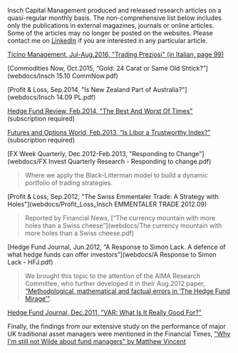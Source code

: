 Insch Capital Management produced and released research articles on a quasi-regular monthly basis. The non-comprehensive list below includes only the publications in external magazines, journals or online articles. Some of the articles may no longer be posted on the websites. Please contact me on [LinkedIn](https://www.linkedin.com/in/purnuragiacaischneider/) if you are interested in any particular article. 

<!-- To do: add the missing links-->
[Ticino Management, Jul-Aug.2016, "Trading Preziosi" (in Italian, page 99)](https://en.calameo.com/read/004279913462fa036e5a3)

[Commodities Now, Oct.2015, “Gold: 24 Carat or Same Old Shtick?”](webdocs/Insch 15.10 CommNow.pdf)

[Profit & Loss, Sep.2014, "Is New Zealand Part of Australia?"](webdocs/Insch 14.09 PL.pdf) 

[Hedge Fund Review, Feb.2014, "The Best And Worst Of Times"](http://www.risk.net/hedge-funds-review/opinion/2334311/insch-the-more-equity-markets-fall-the-better) 
(subscription required)

[Futures and Options World, Feb.2013, “Is Libor a Trustworthy Index?”](http://www.fow.com/3103310/Purnur-and-Cruden-Is-Libor-a-trustworthy-index.html) 
(subscription required)

[FX Week Quarterly, Dec.2012-Feb.2013, "Responding to Change"](webdocs/FX Invest Quarterly Research - Responding to change.pdf)
> Where we apply the Black-Litterman model to build a dynamic portfolio of trading strategies.

[Profit & Loss, Sep.2012, "The Swiss Emmentaler Trade: A Strategy with Holes"](webdocs/Profit_Loss_Insch EMMENTALER TRADE 2012.09)
> Reported by Financial News, [“The currency mountain with more holes than a Swiss cheese”](webdocs/The currency mountain with more holes than a Swiss cheese.pdf)

<!--[Global Money Management, Apr.2012, “Research Predicts Interest Rate Increase, Bond Losses”](webdocs/link?)-->
[Hedge Fund Journal, Jun.2012, “A Response to Simon Lack. A defence of what hedge funds can offer investors”](webdocs/A Response to Simon Lack - HFJ.pdf)
> We brought this topic to the attention of the AIMA Research Committee, who further developed it in their Aug.2012 paper, [“Methodological, mathematical and factual errors in ‘The Hedge Fund Mirage’”](https://twentythirdfloor.co.za/blog_files/wp-content/uploads/2012/07/aima_research_committee_paper_-_methodological_mathematical_and_factual_errors_in_the_hedge_fund_mirage_-_august_2012.pdf).

[Hedge Fund Journal, Dec.2011, "VAR: What Is It Really Good For?"](webdocs/TheHedgeFundJournalCommentary_InschQuantrend.pdf) 

Finally, the findings from our extensive study on the performance of major UK traditional asset managers were mentioned in the Financial Times, ["Why I'm still not Wilde about fund managers" by Matthew Vincent](http://www.ft.com/intl/cms/s/2/2fd9a264-b9fe-11e0-b7a9-00144feabdc0.html#axzz1TrNuSUbh)

<!-- [FX Invest, Oct.2011: "Intervention: friend or foe?"](http://www.fxweek.com/digital_assets/3493/FXInvest_October_2011.pdf)-->
